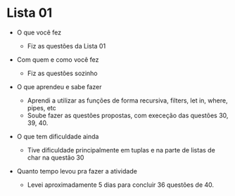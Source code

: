 # Lista 01

- O que você fez
    - Fiz as questões da Lista 01
- Com quem e como você fez
    - Fiz as questões sozinho
	  
- O que aprendeu e sabe fazer
	- Aprendi a utilizar as funções de forma recursiva, filters, let in, where, pipes, etc
	- Soube fazer as questões propostas, com execeção das questões 30, 39, 40.
	
- O que tem dificuldade ainda
	- Tive dificuldade principalmente em tuplas e na parte de listas de char na questão 30

- Quanto tempo levou pra fazer a atividade
	- Levei aproximadamente 5 dias para concluir 36 questões de 40.